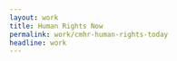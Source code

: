 ```yaml
---
layout: work
title: Human Rights Now
permalink: work/cmhr-human-rights-today
headline: work
---
```

